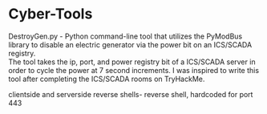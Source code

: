 # Cyber-Tools

DestroyGen.py -
Python command-line tool that utilizes the PyModBus library to disable an electric generator via the power bit on an ICS/SCADA registry.  
The tool takes the ip, port, and power registry bit of a ICS/SCADA server in order to cycle the power at 7 second increments. 
I was inspired to write this tool after completing the ICS/SCADA rooms on TryHackMe.

clientside and serverside reverse shells- 
reverse shell, hardcoded for port 443
